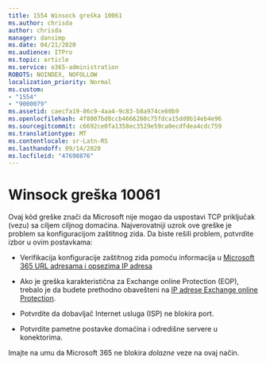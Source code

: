 ```yaml
---
title: 1554 Winsock greška 10061
ms.author: chrisda
author: chrisda
manager: dansimp
ms.date: 04/21/2020
ms.audience: ITPro
ms.topic: article
ms.service: o365-administration
ROBOTS: NOINDEX, NOFOLLOW
localization_priority: Normal
ms.custom:
- "1554"
- "9000079"
ms.assetid: caecfa19-86c9-4aa4-9c83-b8a974ce60b9
ms.openlocfilehash: 4f8007bd8ccb4666260c75fdca15dd0b14eb4e96
ms.sourcegitcommit: c6692ce0fa1358ec3529e59ca0ecdfdea4cdc759
ms.translationtype: MT
ms.contentlocale: sr-Latn-RS
ms.lasthandoff: 09/14/2020
ms.locfileid: "47698876"
---
```

# <a name="winsock-error-10061"></a>Winsock greška 10061

Ovaj kôd greške znači da Microsoft nije mogao da uspostavi TCP priključak (vezu) sa ciljem ciljnog domaćina. Najverovatniji uzrok ove greške je problem sa konfiguracijom zaštitnog zida. Da biste rešili problem, potvrdite izbor u ovim postavkama:

- Verifikacija konfiguracije zaštitnog zida pomoću informacija u [Microsoft 365 URL adresama i opsezima IP adresa](https://docs.microsoft.com/office365/enterprise/urls-and-ip-address-ranges)

- Ako je greška karakteristična za Exchange online Protection (EOP), trebalo je da budete prethodno obavešteni na [IP adrese Exchange online Protection](https://docs.microsoft.com/office365/SecurityCompliance/eop/exchange-online-protection-ip-addresses).

- Potvrdite da dobavljač Internet usluga (ISP) ne blokira port.

- Potvrdite pametne postavke domaćina i odredišne servere u konektorima.

Imajte na umu da Microsoft 365 ne blokira *dolazne* veze na ovaj način.
